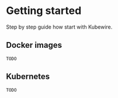 # Getting started

Step by step guide how start with Kubewire.

## Docker images

    TODO

## Kubernetes

    TODO
